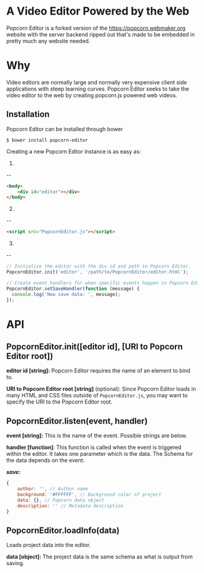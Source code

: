 A Video Editor Powered by the Web
=================================

Popcorn Editor is a forked version of the https://popcorn.webmaker.org website
with the server backend ripped out that's made to be embedded in pretty much
any website needed.

Why
===

Video editors are normally large and normally very expensive client side
applications with steep learning curves. Popcorn Editor seeks to take the video
editor to the web by creating popcorn.js powered web videos.

Installation
------------

Popcorn Editor can be installed through bower

`$ bower install popcorn-editor`

Creating a new Popcorn Editor instance is as easy as:

1.
--
```html
<body>
    <div id="editor"></div>
</body>
```

2.
--
```html
<script src="PopcornEditor.js"></script>
```


3.
--
```javascript
// Initialize the editor with the div id and path to Popcorn Editor.
PopcornEditor.init('editor', '/path/to/PopcornEditor/editor.html');

// Create event handlers for when specific events happen in Popcorn Editor.
PopcornEditor.setSaveHandler(function (message) {
  console.log('New save data: ', message);
});
```

API
===

PopcornEditor.init([editor id], [URI to Popcorn Editor root])
------------------------------------------------

**editor id [string]:** Popcorn Editor requires the name of an element to bind
to.

**URI to Popcorn Editor root [string]** (optional): Since Popcorn Editor loads
in many HTML and CSS files outside of `PopcornEditor.js`, you may want to
specify the URI to the Popcorn Editor root.

PopcornEditor.listen(event, handler)
------------------------------------

**event [string]:** This is the name of the event. Possible strings are below.

**handler [function]**: This function is called when the event is triggered
within the editor. It takes one parameter which is the data. The Schema
for the data depends on the event:

***save:***
```javascript
{
    author: '', // Author name
    background: '#FFFFFF', // Background color of project
    data: {}, // Popcorn data object
    description: '' // Metadata description
}
```

PopcornEditor.loadInfo(data)
----------------------------

Loads project data into the editor.

**data [object]:** The project data is the same schema as what is output from
saving.
